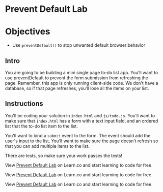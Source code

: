 # Prevent Default Lab

# Objectives
+ Use `preventDefault()` to stop unwanted default browser behavior

## Intro

You are going to be building a mini single page to-do list app. You'll want to use preventDefault to prevent the form submission from refreshing the page. Remember, this app is only running client-side code. We don't have a database, so if that page refreshes, you'll lose all the items on your list.

## Instructions

You'll be coding your solution in `index.html` and `js/todo.js`. You'll want to make sure that `index.html` has a form with a text input field, and an ordered list that the to-do list item to the list. 

You'll want to bind a `submit` event to the form. The event should add the user's input to the list. You'll want to make sure the page doesn't refresh so that you can add multiple items to the list. 

There are tests, so make sure your work passes the tests!

<p data-visibility='hidden'>View <a href='https://learn.co/lessons/js-jquery-prevent-default-lab' title='Prevent Default Lab'>Prevent Default Lab</a> on Learn.co and start learning to code for free.</p>

<p data-visibility='hidden'>View <a href='https://learn.co/lessons/js-jquery-prevent-default-lab'>Prevent Default Lab</a> on Learn.co and start learning to code for free.</p>

<p class='util--hide'>View <a href='https://learn.co/lessons/js-jquery-prevent-default-lab'>Prevent Default Lab</a> on Learn.co and start learning to code for free.</p>
